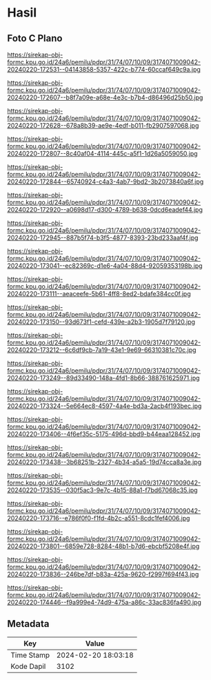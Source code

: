 # Hasil

## Foto C Plano

https://sirekap-obj-formc.kpu.go.id/24a6/pemilu/pdpr/31/74/07/10/09/3174071009042-20240220-172531--04143858-5357-422c-b774-60ccaf649c9a.jpg

https://sirekap-obj-formc.kpu.go.id/24a6/pemilu/pdpr/31/74/07/10/09/3174071009042-20240220-172607--b8f7a09e-a68e-4e3c-b7b4-d86496d25b50.jpg

https://sirekap-obj-formc.kpu.go.id/24a6/pemilu/pdpr/31/74/07/10/09/3174071009042-20240220-172628--678a8b39-ae9e-4edf-b011-fb2907597068.jpg

https://sirekap-obj-formc.kpu.go.id/24a6/pemilu/pdpr/31/74/07/10/09/3174071009042-20240220-172807--8c40af04-4114-445c-a5f1-1d26a5059050.jpg

https://sirekap-obj-formc.kpu.go.id/24a6/pemilu/pdpr/31/74/07/10/09/3174071009042-20240220-172844--65740924-c4a3-4ab7-9bd2-3b2073840a6f.jpg

https://sirekap-obj-formc.kpu.go.id/24a6/pemilu/pdpr/31/74/07/10/09/3174071009042-20240220-172920--a0698d17-d300-4789-b638-0dcd6eadef44.jpg

https://sirekap-obj-formc.kpu.go.id/24a6/pemilu/pdpr/31/74/07/10/09/3174071009042-20240220-172945--887b5f74-b3f5-4877-8393-23bd233aaf4f.jpg

https://sirekap-obj-formc.kpu.go.id/24a6/pemilu/pdpr/31/74/07/10/09/3174071009042-20240220-173041--ec82369c-d1e6-4a04-88d4-92059353198b.jpg

https://sirekap-obj-formc.kpu.go.id/24a6/pemilu/pdpr/31/74/07/10/09/3174071009042-20240220-173111--aeaceefe-5b61-4ff8-8ed2-bdafe384cc0f.jpg

https://sirekap-obj-formc.kpu.go.id/24a6/pemilu/pdpr/31/74/07/10/09/3174071009042-20240220-173150--93d673f1-cefd-439e-a2b3-1905d7f79120.jpg

https://sirekap-obj-formc.kpu.go.id/24a6/pemilu/pdpr/31/74/07/10/09/3174071009042-20240220-173212--6c6df9cb-7a19-43e1-9e69-66310381c70c.jpg

https://sirekap-obj-formc.kpu.go.id/24a6/pemilu/pdpr/31/74/07/10/09/3174071009042-20240220-173249--89d33490-148a-4fd1-8b66-388761625971.jpg

https://sirekap-obj-formc.kpu.go.id/24a6/pemilu/pdpr/31/74/07/10/09/3174071009042-20240220-173324--5e664ec8-4597-4a4e-bd3a-2acb4f193bec.jpg

https://sirekap-obj-formc.kpu.go.id/24a6/pemilu/pdpr/31/74/07/10/09/3174071009042-20240220-173406--4f6ef35c-5175-496d-bbd9-b44eaa128452.jpg

https://sirekap-obj-formc.kpu.go.id/24a6/pemilu/pdpr/31/74/07/10/09/3174071009042-20240220-173438--3b68251b-2327-4b34-a5a5-19d74cca8a3e.jpg

https://sirekap-obj-formc.kpu.go.id/24a6/pemilu/pdpr/31/74/07/10/09/3174071009042-20240220-173535--030f5ac3-9e7c-4b15-88a1-f7bd67068c35.jpg

https://sirekap-obj-formc.kpu.go.id/24a6/pemilu/pdpr/31/74/07/10/09/3174071009042-20240220-173716--e786f0f0-f1fd-4b2c-a551-8cdc1fef4006.jpg

https://sirekap-obj-formc.kpu.go.id/24a6/pemilu/pdpr/31/74/07/10/09/3174071009042-20240220-173801--6859e728-8284-48b1-b7d6-ebcbf5208e4f.jpg

https://sirekap-obj-formc.kpu.go.id/24a6/pemilu/pdpr/31/74/07/10/09/3174071009042-20240220-173836--246be7df-b83a-425a-9620-f2997f694f43.jpg

https://sirekap-obj-formc.kpu.go.id/24a6/pemilu/pdpr/31/74/07/10/09/3174071009042-20240220-174446--f9a999e4-74d9-475a-a86c-33ac836fa490.jpg


## Metadata

| Key        | Value               |
| ---------- | ------------------- |
| Time Stamp | 2024-02-20 18:03:18 |
| Kode Dapil | 3102                |



